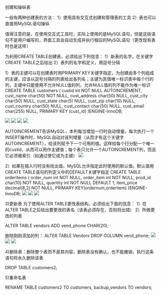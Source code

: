 创建和操纵表


一般有两种创建表的方法：
1）使用具有交互式创建和管理表的工具
2）表也可以直接用MySQL语句操纵

值得注意的是，在使用交互式工具时，实际上使用的是MySQL语句，但是这些语句不是用户编写的，界面工具会自动生成并执行相应的MySQL语句（更改现有表时也是这样）

为利用CREATE TABLE创建表，必须给出下列信息：
1）新表的名字，在关键字CREATE TABLE之后给出
2）表列的名字和定义，用逗号分隔

1）表的主键可以在创建表时用PRIMARY KEY关键字指定，为创建由多个列组成的主键，应该以逗号分隔的列表给出各列名；主键为其值唯一标识表中每个行的列，主键中只能使用不允许NULL值的列，允许NULL值的列不能作为唯一标识
CREATE TABLE customers
(
     custid              int                NOT NULL AUTOINCREMENT,
     cust_name        char(50)     NOT NULL,
     cust_address    char(50)     NULL,
     cust_city           char(50)     NULL,
     cust_state         char(5)       NULL,
     cust_zip             char(10)     NULL,
     cust_country     char(50)     NULL,
     cust_contact     char(50)     NULL,
     cust_email         char(255)   NULL,
     PRIMARY KEY (cust_id)
)ENGINE-InnoDB;

![](https://tva1.sinaimg.cn/large/008eGmZEly1gorwon1sojj30b4044jub.jpg)
![](https://tva1.sinaimg.cn/large/008eGmZEly1gorwoulrokj30b402lwgb.jpg)
![](https://tva1.sinaimg.cn/large/008eGmZEly1gorwp2xsdhj30b402l40a.jpg)
![](https://tva1.sinaimg.cn/large/008eGmZEly1gorwp9p6ubj30b402l761.jpg)

AUTOINCREMENT告诉MySQL，本列每当增加一行时自动增量。每次执行一个INSERT操作时，MySQL自动对该列增量（从而才有这个关键字AUTOINCREMENT），给该列赋予下一个可用的值。这样给每个行分配一个唯一的custid，从而可以用作主键值；每个表只允许一个AUTOINCREMENT列，而且它必须被索引（如通过使它成为主键）
![](https://tva1.sinaimg.cn/large/008eGmZEly1gorwpk2xfbj30b40bjjz3.jpg)

2）如果在插入行时没有给出值，MySQL允许指定此时使用的默认值。默认值用CREATE TABLE语句的列定义中的DEFAULT关键字指定
CREATE TABLE orderitems
(
     order_num        int                     NOT NULL,
     order_item        int                     NOT NULL,
     prod_id             char(10)           NOT NULL,
     quantity            int                     NOT NULL DEFAULT 1,
     item_price        decimal(8,2)    NOT NULL,
     PRIMARY KEY(ordernum,orderitem)
)ENGINE-InnoDB;
![](https://tva1.sinaimg.cn/large/008eGmZEly1gorwptvtivj30b404d40w.jpg)
![](https://tva1.sinaimg.cn/large/008eGmZEly1gorwq1d6f2j30bw07ndis.jpg)
![](https://tva1.sinaimg.cn/large/008eGmZEly1gorwq88t37j30bw0f0wlh.jpg)


3)更新表
为了使用ALTER TABLE更改表结构，必须给出下面的信息：
1）在ALTER TABLE之后给出要更改的表名（该表必须存在，否则将出错）
2）所做更改的列表

ALTER TABLE vendors
ADD vend_phone CHAR(20);

删除刚刚添加的列：
ALTER TABLE Vendors
DROP COLUMN vend_phone;
![](https://tva1.sinaimg.cn/large/008eGmZEly1gorwqhn92kj30bw08l76r.jpg)
![](https://tva1.sinaimg.cn/large/008eGmZEly1gorwqphxx2j30bw01ldg7.jpg)
![](https://tva1.sinaimg.cn/large/008eGmZEly1gorwqwbdwtj30bw07e0wg.jpg)



4)删除表：删除整个表而不是其内容，删除表没有确认，也不能撤销，执行这条语句将永久删除该表

DROP TABLE customers2;

5)重命名表

RENAME TABLE customers2 TO customers,
                            backup_vendors TO vendors;